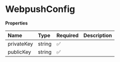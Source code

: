 # WebpushConfig

**Properties**

| Name       | Type   | Required | Description |
| :--------- | :----- | :------- | :---------- |
| privateKey | string | ✅       |             |
| publicKey  | string | ✅       |             |

<!-- This file was generated by liblab | https://liblab.com/ -->

